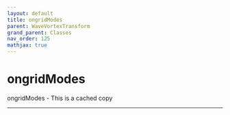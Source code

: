 ```yaml
---
layout: default
title: ongridModes
parent: WaveVortexTransform
grand_parent: Classes
nav_order: 125
mathjax: true
---
```


#  ongridModes

ongridModes -  This is a cached copy


---

